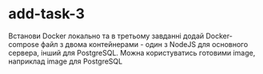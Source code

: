 # add-task-3
Встанови Docker локально та в третьому завданні додай Docker-compose файл з двома контейнерами - один з NodeJS для основного сервера, інший для PostgreSQL. Можна користуватись готовими image, наприклад image для PostgreSQL 

